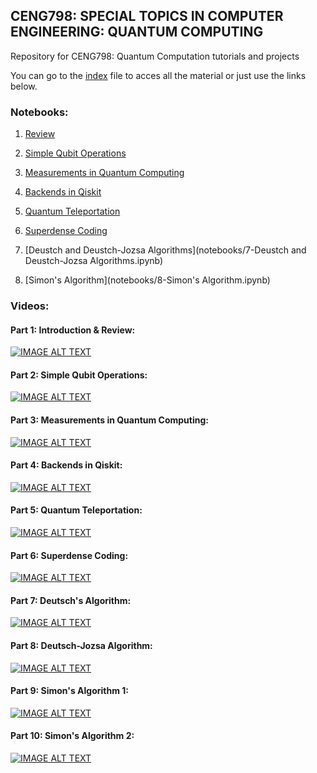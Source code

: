 ## CENG798: SPECIAL TOPICS IN COMPUTER ENGINEERING: QUANTUM COMPUTING 
Repository for CENG798: Quantum Computation tutorials and projects

You can go to the [index](index.ipynb) file to acces all the material or just use the links below.

### Notebooks:

1. [Review](notebooks/1-Review.ipynb)

2. [Simple Qubit Operations](notebooks/2-Simple_Qubit_Ops.ipynb)

3. [Measurements in Quantum Computing](notebooks/3-Measurements.ipynb)

4. [Backends in Qiskit](notebooks/4-Backends.ipynb)

5. [Quantum Teleportation](notebooks/5-Quantum_Teleportation.ipynb)

6. [Superdense Coding](notebooks/6-Superdense_Coding.ipynb)

7. [Deustch and Deustch-Jozsa Algorithms](notebooks/7-Deustch and Deustch-Jozsa Algorithms.ipynb)

8. [Simon's Algorithm](notebooks/8-Simon's Algorithm.ipynb)

### Videos:

#### Part 1: Introduction & Review:           

[![IMAGE ALT TEXT](http://img.youtube.com/vi/qSOJMcaexrg/0.jpg)](http://www.youtube.com/watch?v=qSOJMcaexrg) 

#### Part 2: Simple Qubit Operations:

[![IMAGE ALT TEXT](http://img.youtube.com/vi/Gm47G03w9VU/0.jpg)](http://www.youtube.com/watch?v=Gm47G03w9VU)

#### Part 3: Measurements in Quantum Computing:

[![IMAGE ALT TEXT](http://img.youtube.com/vi/JVFbOJOpJ7g/0.jpg)](http://www.youtube.com/watch?v=JVFbOJOpJ7g)

#### Part 4: Backends in Qiskit:

[![IMAGE ALT TEXT](http://img.youtube.com/vi/NOFxY_VZjpU/0.jpg)](http://www.youtube.com/watch?v=NOFxY_VZjpU)

#### Part 5: Quantum Teleportation:

[![IMAGE ALT TEXT](http://img.youtube.com/vi/eHcDKsId5RQ/0.jpg)](http://www.youtube.com/watch?v=eHcDKsId5RQ)

#### Part 6: Superdense Coding:

[![IMAGE ALT TEXT](http://img.youtube.com/vi/4Equ6lHC9vw/0.jpg)](http://www.youtube.com/watch?v=4Equ6lHC9vw)

#### Part 7: Deutsch's Algorithm:

[![IMAGE ALT TEXT](http://img.youtube.com/vi/dimkv5o4HgM/0.jpg)](http://www.youtube.com/watch?v=dimkv5o4HgM)

#### Part 8: Deutsch-Jozsa Algorithm:

[![IMAGE ALT TEXT](http://img.youtube.com/vi/U2ArvgYRslA/0.jpg)](http://www.youtube.com/watch?v=U2ArvgYRslA)

#### Part 9: Simon's Algorithm 1:

[![IMAGE ALT TEXT](http://img.youtube.com/vi/5xwmXXt0oxg/0.jpg)](http://www.youtube.com/watch?v=5xwmXXt0oxg)

#### Part 10: Simon's Algorithm 2:

[![IMAGE ALT TEXT](http://img.youtube.com/vi/E_kVIs65f_I/0.jpg)](http://www.youtube.com/watch?v=E_kVIs65f_I)


